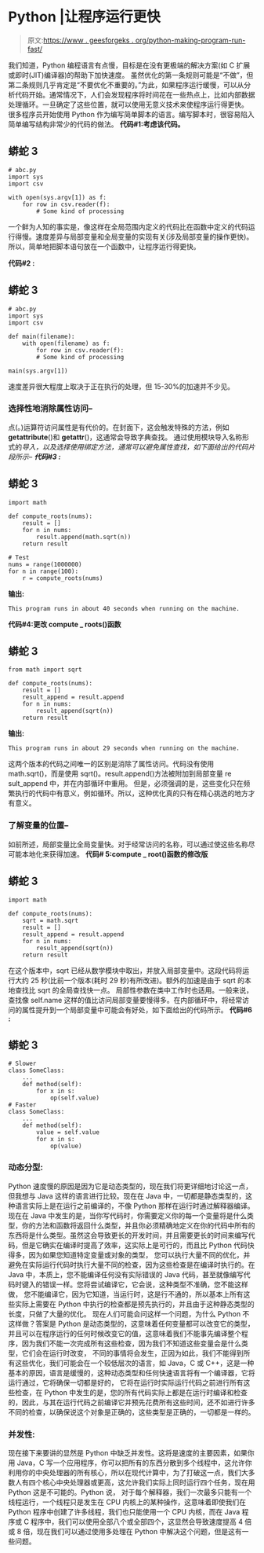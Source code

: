 # Python |让程序运行更快

> 原文:[https://www . geesforgeks . org/python-making-program-run-fast/](https://www.geeksforgeeks.org/python-making-program-run-faster/)

我们知道，Python 编程语言有点慢，目标是在没有更极端的解决方案(如 C 扩展或即时(JIT)编译器)的帮助下加快速度。
虽然优化的第一条规则可能是“不做”，但第二条规则几乎肯定是“不要优化不重要的。”为此，如果程序运行缓慢，可以从分析代码开始。通常情况下，人们会发现程序将时间花在一些热点上，比如内部数据处理循环。一旦确定了这些位置，就可以使用无意义技术来使程序运行得更快。
很多程序员开始使用 Python 作为编写简单脚本的语言。编写脚本时，很容易陷入简单编写结构非常少的代码的做法。
**代码#1:考虑该代码。**

## 蟒蛇 3

```
# abc.py
import sys
import csv

with open(sys.argv[1]) as f:
    for row in csv.reader(f):
        # Some kind of processing
```

一个鲜为人知的事实是，像这样在全局范围内定义的代码比在函数中定义的代码运行得慢。速度差异与局部变量和全局变量的实现有关(涉及局部变量的操作更快)。所以，简单地把脚本语句放在一个函数中，让程序运行得更快。

**代码#2 :**

## 蟒蛇 3

```
# abc.py
import sys
import csv

def main(filename):
    with open(filename) as f:
        for row in csv.reader(f):
        # Some kind of processing

main(sys.argv[1])
```

速度差异很大程度上取决于正在执行的处理，但 15-30%的加速并不少见。

### 选择性地消除属性访问–

点(。)运算符访问属性是有代价的。在封面下，这会触发特殊的方法，例如 __getattribute__()和 __getattr__()，这通常会导致字典查找。
通过使用模块导入名称形式的*导入，以及选择使用绑定方法，通常可以避免属性查找，如下面给出的代码片段所示–
**代码#3 :*** 

## 蟒蛇 3

```
import math

def compute_roots(nums):
    result = []
    for n in nums:
        result.append(math.sqrt(n))
    return result

# Test
nums = range(1000000)
for n in range(100):
    r = compute_roots(nums)
```

**输出:**

```
This program runs in about 40 seconds when running on the machine.

```

**代码#4:更改 compute _ roots()函数**

## 蟒蛇 3

```
from math import sqrt

def compute_roots(nums):
    result = []
    result_append = result.append
    for n in nums:
        result_append(sqrt(n))
    return result
```

**输出:**

```
This program runs in about 29 seconds when running on the machine.

```

这两个版本的代码之间唯一的区别是消除了属性访问。代码没有使用 math.sqrt()，而是使用 sqrt()。result.append()方法被附加到局部变量 re
sult_append 中，并在内部循环中重用。
但是，必须强调的是，这些变化只在频繁执行的代码中有意义，例如循环。所以，这种优化真的只有在精心挑选的地方才有意义。

### 了解变量的位置–

如前所述，局部变量比全局变量快。对于经常访问的名称，可以通过使这些名称尽可能本地化来获得加速。
**代码# 5:compute _ root()函数的修改版**

## 蟒蛇 3

```
import math

def compute_roots(nums):
    sqrt = math.sqrt
    result = []
    result_append = result.append
    for n in nums:
        result_append(sqrt(n))
    return result
```

在这个版本中，sqrt 已经从数学模块中取出，并放入局部变量中。这段代码将运行大约 25 秒(比前一个版本(耗时 29 秒)有所改进)。额外的加速是由于 sqrt 的本地查找比 sqrt 的全局查找快一点。
局部性参数在类中工作时也适用。一般来说，查找像 self.name 这样的值比访问局部变量要慢得多。在内部循环中，将经常访问的属性提升到一个局部变量中可能会有好处，如下面给出的代码所示。
**代码#6 :**

## 蟒蛇 3

```
# Slower
class SomeClass:
    ...
    def method(self):
        for x in s:
            op(self.value)
# Faster
class SomeClass:
    ...
    def method(self):
        value = self.value
        for x in s:
            op(value)
```

### **动态分型:**

Python 速度慢的原因是因为它是动态类型的，现在我们将更详细地讨论这一点，但我想与 Java 这样的语言进行比较。现在在 Java 中，一切都是静态类型的，这种语言实际上是在运行之前编译的，不像 Python 那样在运行时通过解释器编译。现在在 Java 中发生的是，当你写代码时，你需要定义你的每一个变量将是什么类型，你的方法和函数将返回什么类型，并且你必须精确地定义在你的代码中所有的东西将是什么类型。虽然这会导致更长的开发时间，并且需要更长的时间来编写代码，但是它确实在编译时提高了效率，这实际上是可行的，而且比 Python 代码快得多，因为如果您知道特定变量或对象的类型， 您可以执行大量不同的优化，并避免在实际运行代码时执行大量不同的检查，因为这些检查是在编译时执行的。在 Java 中，本质上，您不能编译任何没有实际错误的 Java 代码，甚至就像编写代码时键入的错误一样。您将尝试编译它，它会说，这种类型不准确，您不能这样做， 您不能编译它，因为它知道，当运行时，这是行不通的，所以基本上所有这些实际上需要在 Python 中执行的检查都是预先执行的，并且由于这种静态类型的长度，只做了大量的优化。 现在人们可能会问这样一个问题，为什么 Python 不这样做？答案是 Python 是动态类型的，这意味着任何变量都可以改变它的类型，并且可以在程序运行的任何时候改变它的值，这意味着我们不能事先编译整个程序，因为我们不能一次完成所有这些检查，因为我们不知道这些变量会是什么类型，它们会在运行时改变， 不同的事情将会发生，正因为如此，我们不能得到所有这些优化，我们可能会在一个较低层次的语言，如 Java，C 或 C++，这是一种基本的原因，语言是缓慢的，这种动态类型和任何快速语言将有一个编译器，它将运行通过，它将确保一切都是好的， 它将在运行时实际运行代码之前进行所有这些检查，在 Python 中发生的是，您的所有代码实际上都是在运行时编译和检查的，因此，与其在运行代码之前编译它并预先花费所有这些时间，还不如进行许多不同的检查，以确保说这个对象是正确的，这些类型是正确的，一切都是一样的。

### 并发性:

现在接下来要讲的显然是 Python 中缺乏并发性。这将是速度的主要因素，如果你用 Java，C 写一个应用程序，你可以把所有的东西分散到多个线程中，这允许你利用你的中央处理器的所有核心，所以在现代计算中，为了打破这一点，我们大多数人有四个核心中央处理器或更高，这允许我们实际上同时运行四个任务，现在用 Python 这是不可能的。Python 说， 对于每个解释器，我们一次最多只能有一个线程运行，一个线程只是发生在 CPU 内核上的某种操作，这意味着即使我们在 Python 程序中创建了许多线程，我们也只能使用一个 CPU 内核，而在 Java 程序或 C 程序中，我们可以使用全部八个或全部四个，这显然会导致速度提高 4 倍或 8 倍，现在我们可以通过使用多处理在 Python 中解决这个问题，但是这有一些问题。